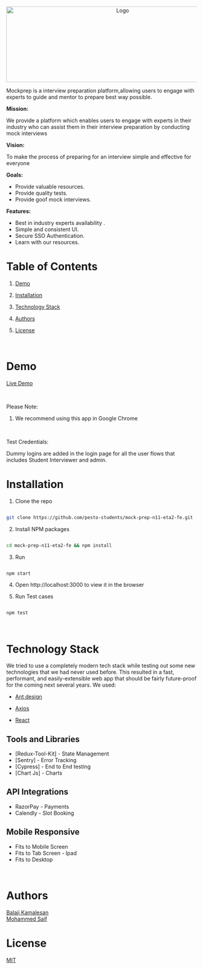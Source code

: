 
<!-- PROJECT LOGO -->

<br  />

<p  align="center">

<img  src="https://res.cloudinary.com/mock-prep/image/upload/v1638635421/Mockprep/Uilities/mp_Logo_n7fhp6.png"  alt="Logo"  width="600"  height="200"  >

</p>

Mockprep is a interview preparation platform,allowing users to engage with experts to guide and mentor to prepare best way possible.

**Mission:**

We provide a platform which enables users to engage with experts in their industry who can assist them in their interview preparation by conducting mock interviews

**Vision:**

To make the process of preparing for an interview simple and effective for everyone

**Goals:**

-   Provide valuable resources.
-   Provide quality tests.
-   Provide goof mock interviews.

**Features:**

-   Best in industry experts availability .
-   Simple and consistent UI.
-   Secure SSO Authentication.
-   Learn with our resources.

<!-- TABLE OF CONTENTS -->


# Table of Contents

  

1. [Demo](#demo)

2. [Installation](#installation)

3. [Technology Stack](#technology-stack)

4. [Authors](#authors)

5. [License](#license)

  

<br/>

  

# Demo

  

[Live Demo](https://mockprep.netlify.app/)

  

<br/>

  

Please Note:

  

1. We recommend using this app in Google Chrome


  
  

<br/>

Test Credentials:

 Dummy logins are added in the login page for all the user flows that includes Student Interviewer and admin.
  

# Installation

  

1. Clone the repo

```sh

git clone https://github.com/pesto-students/mock-prep-n11-eta2-fe.git

```



2. Install NPM packages

```sh

cd mock-prep-n11-eta2-fe && npm install

```

3. Run

```sh

npm start

```

4. Open http://localhost:3000 to view it in the browser

  

6. Run Test cases

```sh

npm test

```

<br/>

  

# Technology Stack

  

We tried to use a completely modern tech stack while testing out some new technologies that we had never used before. This resulted in a fast, performant, and easily-extensible web app that should be fairly future-proof for the coming next several years. We used:

  

- [Ant design](https://ant.design/)

- [Axios](https://axios-http.com/docs/intro)

- [React](https://reactjs.org/)

## Tools and Libraries

-   [Redux-Tool-Kit] - State Management
-   [Sentry] - Error Tracking
-   [Cypress] - End to End testing
-   [Chart Js] - Charts

## [](https://github.com/pesto-students/mock-prep-n11-eta2-fe#api-integrations)API Integrations

-   RazorPay - Payments
-   Calendly - Slot Booking

## [](https://github.com/pesto-students/mock-prep-n11-eta2-fe#mobile-responsive)Mobile Responsive

-   Fits to Mobile Screen
-   Fits to Tab Screen - Ipad
-   Fits to Desktop

  

<br/>

  

# Authors

  
[Balaji Kamalesan](https://github.com/balaji-kamalesan-au3)
<br />
[Mohammed Saif ](https://github.com/saifmohammed888) 


  

  

# License

  

[MIT](https://opensource.org/licenses/MIT)
